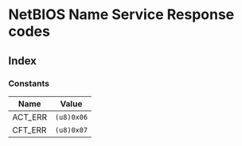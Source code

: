  # NetBIOS Name Service Response codes
## Index


### Constants

| Name | Value |
| ---- | ----- |
| ACT_ERR | `(u8)0x06` |
| CFT_ERR | `(u8)0x07` |
